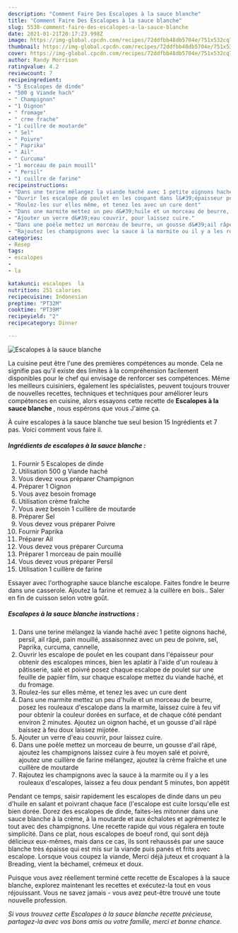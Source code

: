 ```yaml
---
description: "Comment Faire Des Escalopes à la sauce blanche"
title: "Comment Faire Des Escalopes à la sauce blanche"
slug: 5538-comment-faire-des-escalopes-a-la-sauce-blanche
date: 2021-01-21T20:17:23.998Z
image: https://img-global.cpcdn.com/recipes/72ddfbb48db5704e/751x532cq70/escalopes-a-la-sauce-blanche-photo-principale-de-la-recette.jpg
thumbnail: https://img-global.cpcdn.com/recipes/72ddfbb48db5704e/751x532cq70/escalopes-a-la-sauce-blanche-photo-principale-de-la-recette.jpg
cover: https://img-global.cpcdn.com/recipes/72ddfbb48db5704e/751x532cq70/escalopes-a-la-sauce-blanche-photo-principale-de-la-recette.jpg
author: Randy Morrison
ratingvalue: 4.2
reviewcount: 7
recipeingredient:
- "5 Escalopes de dinde"
- "500 g Viande hach"
- " Champignon"
- "1 Oignon"
- " fromage"
- " crme frache"
- "1 cuillre de moutarde"
- " Sel"
- " Poivre"
- " Paprika"
- " Ail"
- " Curcuma"
- "1 morceau de pain mouill"
- " Persil"
- "1 cuillre de farine"
recipeinstructions:
- "Dans une terine mélangez la viande haché avec 1 petite oignons haché, persil, ail râpé, pain mouillé, assaisonnez avec un peu de poivre, sel, Paprika, curcuma, cannelle,"
- "Ouvrir les escalope de poulet en les coupant dans l&#39;épaisseur pour obtenir des escalopes minces, bien les aplatir à l&#39;aide d&#39;un rouleau à pâtisserie, salé et poivré posez chaque escalope de poulet sur une feuille de papier film, sur chaque escalope mettez du viande haché, et du fromage."
- "Roulez-les sur elles même, et tenez les avec un cure dent"
- "Dans une marmite mettez un peu d&#39;huile et un morceau de beurre, posez les rouleaux d&#39;escalope dans la marmite, laissez cuire à feu vif pour obtenir la couleur dorées en surface, et de chaque côté pendant environ 2 minutes. Ajoutez un oignon haché, et un gousse d&#39;ail râpé baissez à feu doux laissez mijotée."
- "Ajouter un verre d&#39;eau couvrir, pour laissez cuire."
- "Dans une poêle mettez un morceau de beurre, un gousse d&#39;ail râpé, ajoutez les champignons laissez cuire à feu moyen salé et poivré, ajoutez une cuillère de farine mélangez, ajoutez la crème fraîche et une cuillère de moutarde"
- "Rajoutez les champignons avec la sauce à la marmite ou il y a les rouleaux d&#39;escalopes, laissez a feu doux pendant 5 minutes, bon appétit"
categories:
- Resep
tags:
- escalopes
- 
- la

katakunci: escalopes  la 
nutrition: 251 calories
recipecuisine: Indonesian
preptime: "PT32M"
cooktime: "PT39M"
recipeyield: "2"
recipecategory: Dinner

---
```



![Escalopes à la sauce blanche](https://img-global.cpcdn.com/recipes/72ddfbb48db5704e/751x532cq70/escalopes-a-la-sauce-blanche-photo-principale-de-la-recette.jpg)

La cuisine peut être l'une des premières compétences au monde. Cela ne signifie pas qu'il existe des limites à la compréhension facilement disponibles pour le chef qui envisage de renforcer ses compétences. Même les meilleurs cuisiniers, également les spécialistes, peuvent toujours trouver de nouvelles recettes, techniques et techniques pour améliorer leurs compétences en cuisine, alors essayons cette recette de <strong> Escalopes à la sauce blanche </strong>, nous espérons que vous J'aime ça.

<!--inarticleads1-->

À cuire escalopes à la sauce blanche tue seul besion 15 Ingrédients et 7 pas. Voici comment vous faire il.

##### Ingrédients de escalopes à la sauce blanche :

1. Fournir 5 Escalopes de dinde
1. Utilisation 500 g Viande haché
1. Vous devez vous préparer  Champignon
1. Préparer 1 Oignon
1. Vous avez besoin  fromage
1. Utilisation  crème fraîche
1. Vous avez besoin 1 cuillère de moutarde
1. Préparer  Sel
1. Vous devez vous préparer  Poivre
1. Fournir  Paprika
1. Préparer  Ail
1. Vous devez vous préparer  Curcuma
1. Préparer 1 morceau de pain mouillé
1. Vous devez vous préparer  Persil
1. Utilisation 1 cuillère de farine


Essayer avec l&#39;orthographe sauce blanche escalope. Faites fondre le beurre dans une casserole. Ajoutez la farine et remuez à la cuillère en bois.. Saler en fin de cuisson selon votre goût. 

<!--inarticleads2-->

##### Escalopes à la sauce blanche instructions :

1. Dans une terine mélangez la viande haché avec 1 petite oignons haché, persil, ail râpé, pain mouillé, assaisonnez avec un peu de poivre, sel, Paprika, curcuma, cannelle,
1. Ouvrir les escalope de poulet en les coupant dans l&#39;épaisseur pour obtenir des escalopes minces, bien les aplatir à l&#39;aide d&#39;un rouleau à pâtisserie, salé et poivré posez chaque escalope de poulet sur une feuille de papier film, sur chaque escalope mettez du viande haché, et du fromage.
1. Roulez-les sur elles même, et tenez les avec un cure dent
1. Dans une marmite mettez un peu d&#39;huile et un morceau de beurre, posez les rouleaux d&#39;escalope dans la marmite, laissez cuire à feu vif pour obtenir la couleur dorées en surface, et de chaque côté pendant environ 2 minutes. Ajoutez un oignon haché, et un gousse d&#39;ail râpé baissez à feu doux laissez mijotée.
1. Ajouter un verre d&#39;eau couvrir, pour laissez cuire.
1. Dans une poêle mettez un morceau de beurre, un gousse d&#39;ail râpé, ajoutez les champignons laissez cuire à feu moyen salé et poivré, ajoutez une cuillère de farine mélangez, ajoutez la crème fraîche et une cuillère de moutarde
1. Rajoutez les champignons avec la sauce à la marmite ou il y a les rouleaux d&#39;escalopes, laissez a feu doux pendant 5 minutes, bon appétit


Pendant ce temps, saisir rapidement les escalopes de dinde dans un peu d&#39;huile en salant et poivrant chaque face (l&#39;escalope est cuite lorsqu&#39;elle est bien dorée. Dorez des escalopes de dinde, faites-les mitonner dans une sauce blanche à la crème, à la moutarde et aux échalotes et agrémentez le tout avec des champignons. Une recette rapide qui vous régalera en toute simplicité. Dans ce plat, nous escalopes de boeuf rond, qui sont déjà délicieux eux-mêmes, mais dans ce cas, ils sont rehaussés par une sauce blanche très épaisse qui est mis sur la viande puis panés et frits avec escalope. Lorsque vous coupez la viande, Merci déjà juteux et croquant à la Breading, vient la béchamel, crémeux et doux. 

<!--inarticleads1-->

<p>
Puisque vous avez réellement terminé cette recette de Escalopes à la sauce blanche, explorez maintenant les recettes et exécutez-la tout en vous réjouissant. Vous ne savez jamais - vous avez peut-être trouvé une toute nouvelle profession.
</p>

<p>
<i>Si vous trouvez cette Escalopes à la sauce blanche recette précieuse, partagez-la avec vos bons amis ou votre famille, merci et bonne chance.</i>
</p>
